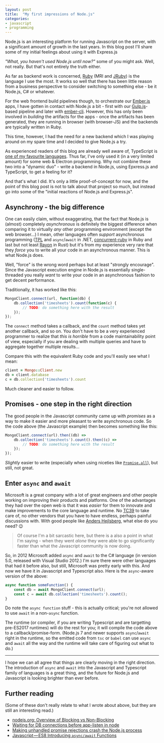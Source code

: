 ```yaml
---
layout: post
title:  "My first impressions of Node.js"
categories:
- javascript
- programming
---
```


Node.js is an interesting platform for running Javascript on the server,
with a significant amount of growth in the last years. In this blog post
I'll share some of my initial feelings about using it with Express.js

_"What, you haven't used Node.js until now?"_ some of you might ask. Well,
not really. But that's not entirely the truth either.

As far as backend work is concerned, [Ruby](https://www.ruby-lang.org/en/)
(MRI and [JRuby](http://jruby.org/)) is the language I use the most. It
works so well that there has been little reason from a business perspective
to consider switching to something else - be it Node.js, C# or whatever.

For the web frontend build pipelines though, to orchestrate our
[Ember.js](https://emberjs.com/) apps, I have gotten in contact with
Node.js a bit - first with our [Gulp.js](https://gulpjs.com/)-based
pipeline and later with [ember-cli](https://ember-cli.com/). However, this
has only been involved in _building_ the artifacts for the apps - once
the artifacts has been generated, they are running in browser (with
browser-JS) and the backends are typically written in Ruby.

This time, however, I had the need for a new backend which I was playing
around on my spare time and I decided to give Node.js a try.

As experienced readers of this blog are already well aware of, TypeScript
is [one of my favourite
languages](http://perlun.eu.org/en/2017/04/03/my-three-favourite-programming-languages).
Thus far, I've only used it (in a very limited amount) for some web &
Electron programming. Why not combine these two into a "dynamic duo" -
write a backend in Node.js, using Epxress.js and TypeScript, to get a
feeling for it?

And that's what I did. It's only a little proof-of-concept for now, and the
point of this blog post is not to talk about that project so much, but
instead go into some of the "initial reactions of Node.js and Express.js".

## Asynchrony - the big difference

One can easily claim, without exaggerating, that the fact that Node.js is
(almost) completely _asynchronous_ is definitely the biggest difference
when comparing it to virtually _any_ other programming environment (except
the web browser...) I mean, other languages often _support_ asynchronous
programming ([TPL](https://docs.microsoft.com/en-us/dotnet/standard/parallel-programming/task-parallel-library-tpl) and `async`/`await` in .NET,
[concurrent-ruby](https://github.com/ruby-concurrency/concurrent-ruby) in
Ruby and last but not least
[Rayon](https://github.com/rayon-rs/rayon) in Rust) but it's from my
experience very rare that they _force_ you to write all your code in an
asynchronous manner. This is what Node.js does.

Well, "force" is the wrong word perhaps but at least "strongly encourage".
Since the Javascript execution engine in Node.js is essentially
single-threaded you really _want_ to write your code in an asynchronous
fashion to get decent performance.

Traditionally, it has worked like this:

```javascript
MongoClient.connect(url, function(db) {
    db.collection('timesheets').count(function(c) {
        // TODO: do something here with the result
    });
});
```

The `connect` method takes a callback, and the `count` method takes yet
another callback, and so on. You don't have to be a very experienced
programmer to realize that _this is horrible_ from a code maintainability
point of view, especially if you are dealing with multiple queries and have
to aggregate together multiple results...

Compare this with the equivalent Ruby code and you'll easily see what I
mean:

```ruby
client = Mongo::Client.new
db = client.database
c = db.collection('timesheets').count
```

Much cleaner and easier to follow.

## Promises - one step in the right direction

The good people in the Javascript community came up with _promises_ as a
way to make it easier and more pleasant to write asynchronous code. So the
code above (the Javascript example) then becomes something like this:

```javascript
MongoClient.connect(url).then((db) =>
    db.collection('timesheets').count().then((c) =>
        // TODO: do something here with the result
    });
});
```

_Slightly_ easier to write (especially when using niceties like
[`Promise.all`](https://developer.mozilla.org/en-US/docs/Web/JavaScript/Reference/Global_Objects/Promise/all)), but still, not great.

## Enter `async` and `await`

Microsoft is a great company with a lot of great engineers and other people
working on improving their products and platforms. One of the advantages
they had over the open web is that it was _easier_ for them to innovate and
make improvements to the core language and runtime. No
[TC39](http://tc39.github.io/) to take care of, no other vendors that you
have to have endless, perhaps painful discussions with. With good people
like [Anders Hejlsberg](https://en.wikipedia.org/wiki/Anders_Hejlsberg),
what else do you need? :wink:

> Of course I'm a bit sarcastic here, but there is a also a point in what
I'm saying - when they went _alone_ they were able to go significantly
faster than what the Javascript community is now doing.

So, in 2012 Microsoft added `async` and `await` to the C# language (in
version 5.0, released with Visual Studio 2012.) I'm sure there were other
languages that had it before also, but still, Microsoft was pretty early
with this. And now we have it in Javascript and Typescript also. Here is
the `async`-aware version of the above:

```javascript
async function someFunction() {
    const db = await MongoClient.connect(url);
    const c = await db.collection('timesheets').count();
}
```

Do note the `async function` stuff - this is actually critical; you're not
allowed to use `await` in a non-`async` function.

The runtime (or compiler, if you are writing Typescript and are targetting
pre-ES2017 runtimes) will do the rest for you; it will compile the code
above to a callback/promise-form. (Node.js 7 and newer supports
`async`/`await` right in the runtime, so the emitted code from `tsc` or
`babel` can use `async` and `await` all the way and the runtime will take
care of figuring out what to do.)

---

I hope we can all agree that things are clearly moving in the right
direction. The introduction of `async` and `await` into the Javascript and
Typescript family of languages is a great thing, and the future for Node.js
and Javascript is looking brighter than ever before.

## Further reading

(Some of these don't really relate to what I wrote about above, but they
are still an interesting read.)

- [nodejs.org: Overview of Blocking vs Non-Blocking](https://nodejs.org/en/docs/guides/blocking-vs-non-blocking/)
- [Waiting for DB connections before app-listen in node](https://blog.cloudboost.io/waiting-for-db-connections-before-app-listen-in-node-f568af8b9ec9)
- [Making unhandled promise rejections crash the Node.js process](https://medium.com/@dtinth/making-unhandled-promise-rejections-crash-the-node-js-process-ffc27cfcc9dd)
- [Javascript — ES8 Introducing `async/await` Functions](https://medium.com/@_bengarrison/javascript-es8-introducing-async-await-functions-7a471ec7de8a)
